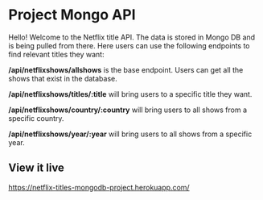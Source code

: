 # Project Mongo API

Hello! Welcome to the Netflix title API. The data is stored in Mongo DB and is being pulled from there.
Here users can use the following endpoints to find relevant titles they want:

**/api/netflixshows/allshows** is the base endpoint. Users can get all the shows that exist in the database.

**/api/netflixshows/titles/:title** will bring users to a specific title they want.

**/api/netflixshows/country/:country** will bring users to all shows from a specific country.

**/api/netflixshows/year/:year** will bring users to all shows from a specific year.


## View it live
https://netflix-titles-mongodb-project.herokuapp.com/ 
